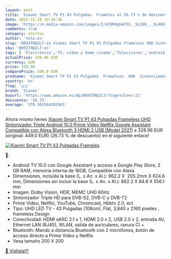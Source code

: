 ```yaml
---
layout: post
title: 'Xiaomi Smart TV P1 43 Pulgadas  Frameles al 26.73 % de descuento'
date: 2021-11-19 19:34:36
image: 'https://m.media-amazon.com/images/I/419M4ghA75S._SL500_._SL400_.jpg'
comments: true
category: ofertas
author: 'tole.es'
slug: 'B093TNQ2LT-es Xiaomi Smart TV P1 43 Pulgadas Frameless UHD Sintonizador...'
sku: 'B093TNQ2LT-es'
tags: [ 'Electrónica','TV, vídeo y home cinema','Televisores','android','xiaomi', ]
actualPrice: 328.96 EUR
currency: EUR
price: 328.96
comparePrice: 449.0 EUR
prodname: 'Xiaomi Smart TV P1 43 Pulgadas  Frameless  UHD  Sintonizador Triple  Android 10.0  Prime Video  Netflix  Google Assistant  Compatible con Alexa  Bluetooth  3 HDMI  2 USB  [Model 2021]'
country: 'es'
flag: '🇪🇸'
brand: 'Xiaomi'
buyurl: 'https://www.amazon.es/dp/B093TNQ2LT/?tag=tolees-21'
descuento: '26.73'
average: '379.362564102565'
---
```


Ahora mismo tienes [Xiaomi Smart TV P1 43 Pulgadas  Frameless  UHD  Sintonizador Triple  Android 10.0  Prime Video  Netflix  Google Assistant  Compatible con Alexa  Bluetooth  3 HDMI  2 USB  [Model 2021]](https://www.amazon.es/dp/B093TNQ2LT/?tag=tolees-21) a 328.96 EUR (original: 449.0 EUR) (26.73 %  de descuento) en el siguiente enlace!

[![Xiaomi Smart TV P1 43 Pulgadas  Frameles](https://m.media-amazon.com/images/I/419M4ghA75S._SL500_._SL400_.jpg)](https://www.amazon.es/dp/B093TNQ2LT/?tag=tolees-21)

🔎:

- Android TV 10.0 con Google Assistant y acceso a Google Play Store, 2 GB RAM, memoria interna de 16GB, Compatible con Alexa
- Dimensiones, incluida la base (L. x An. x Al.): 962.2 X  205.2mm X 624.6 mm, Dimensiones sin incluir la base (L. x An. x Al.): 862.2 X 84.8 X 556.1 mm
- Imagen: Dolby Vision, HDR, MEMC UHD 60Hz
- Sintonizador Triple HD para DVB-S2, DVB-C y DVB-T2
- Prime Video, Netflix, YouTube, Chromcast, Hbbtv 2.0, ect
- Tipo: UHD LED TV - 43 Pulgadas (108cm), Flat, 3,840 x 2160 pixeles , frameless Design
- Conectividad: HDMI eARC 2.1 x 1, HDMI 2.0 x 2, USB 2.0 x 2, entrada AV, Ethernet LAN (RJ45), WLAN, salida de auriculares, ranura CI +
- Bluetooth: Mando a distancia Bluetooth con 2 micrófonos, botón de acceso directo a Prime Video y Netflix
- Vesa tamaño 200 X 200

[🛒 Visítala!!!](https://www.amazon.es/dp/B093TNQ2LT/?tag=tolees-21)
